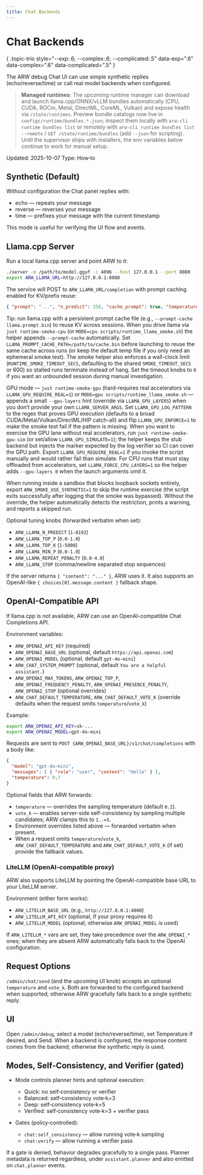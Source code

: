 ```yaml
---
title: Chat Backends
---
```


# Chat Backends
{ .topic-trio style="--exp:.6; --complex:.6; --complicated:.5" data-exp=".6" data-complex=".6" data-complicated=".5" }

The ARW debug Chat UI can use simple synthetic replies (echo/reverse/time) or call real model backends when configured.

> **Managed runtimes**: The upcoming runtime manager can download and launch llama.cpp/ONNX/vLLM bundles automatically (CPU, CUDA, ROCm, Metal, DirectML, CoreML, Vulkan) and expose health via `/state/runtimes`. Preview bundle catalogs now live in `configs/runtime/bundles.*.json`; inspect them locally with `arw-cli runtime bundles list` or remotely with `arw-cli runtime bundles list --remote` / `GET /state/runtime/bundles` (add `--json` for scripting). Until the supervisor ships with installers, the env variables below continue to work for manual setup.

Updated: 2025-10-07
Type: How‑to

## Synthetic (Default)

Without configuration the Chat panel replies with:
- echo — repeats your message
- reverse — reverses your message
- time — prefixes your message with the current timestamp

This mode is useful for verifying the UI flow and events.

## Llama.cpp Server

Run a local llama.cpp server and point ARW to it:

```bash
./server -m /path/to/model.gguf -c 4096 --host 127.0.0.1 --port 8080
export ARW_LLAMA_URL=http://127.0.0.1:8080
```

The service will POST to `ARW_LLAMA_URL/completion` with prompt caching enabled for KV/prefix reuse:

```json
{ "prompt": "...", "n_predict": 256, "cache_prompt": true, "temperature": 0.7 }
```

Tip: run llama.cpp with a persistent prompt cache file (e.g., `--prompt-cache llama.prompt.bin`) to reuse KV across sessions.
When you drive llama via `just runtime-smoke-cpu` (or `MODE=cpu scripts/runtime_llama_smoke.sh`)
the helper appends `--prompt-cache` automatically. Set
`LLAMA_PROMPT_CACHE_PATH=/path/to/cache.bin` before launching to reuse the same cache across
runs (or keep the default temp file if you only need an ephemeral smoke test). The smoke
helper also enforces a wall-clock limit (`RUNTIME_SMOKE_TIMEOUT_SECS`, defaulting to the shared
`SMOKE_TIMEOUT_SECS` or 600) so stalled runs terminate instead of hang. Set the timeout knobs
to `0` if you want an unbounded session during manual investigation.

GPU mode — `just runtime-smoke-gpu` (hard-requires real accelerators via
`LLAMA_GPU_REQUIRE_REAL=1`) or `MODE=gpu scripts/runtime_llama_smoke.sh` — appends a small
`--gpu-layers` hint (override via `LLAMA_GPU_LAYERS`) when you don’t provide your own
`LLAMA_SERVER_ARGS`. Set `LLAMA_GPU_LOG_PATTERN` to the regex that proves GPU execution
(defaults to a broad CUDA/Metal/Vulkan/DirectML/HIP catch-all) and flip `LLAMA_GPU_ENFORCE=1`
to make the smoke test fail if the pattern is missing. When you want to exercise the GPU lane
without real accelerators, run `just runtime-smoke-gpu-sim` (or set/allow
`LLAMA_GPU_SIMULATE=1`); the helper keeps the stub backend but injects the marker expected by
the log verifier so CI can cover the GPU path. Export `LLAMA_GPU_REQUIRE_REAL=1` if you invoke
the script manually and would rather fail than simulate. For CPU runs
that must stay offloaded
from accelerators, set `LLAMA_FORCE_CPU_LAYERS=1` so the helper adds `--gpu-layers 0` when the
launch arguments omit it.

When running inside a sandbox that blocks loopback sockets entirely, export
`ARW_SMOKE_USE_SYNTHETIC=1` to skip the runtime exercise (the script exits successfully after
logging that the smoke was bypassed). Without the override, the helper automatically detects
the restriction, prints a warning, and reports a skipped run.

Optional tuning knobs (forwarded verbatim when set):

- `ARW_LLAMA_N_PREDICT` (`1-8192`)
- `ARW_LLAMA_TOP_P` (`0.0-1.0`)
- `ARW_LLAMA_TOP_K` (`1-5000`)
- `ARW_LLAMA_MIN_P` (`0.0-1.0`)
- `ARW_LLAMA_REPEAT_PENALTY` (`0.0-4.0`)
- `ARW_LLAMA_STOP` (comma/newline separated stop sequences)

If the server returns `{ "content": "..." }`, ARW uses it. It also supports an OpenAI-like `{ choices[0].message.content }` fallback shape.

## OpenAI-Compatible API

If llama.cpp is not available, ARW can use an OpenAI-compatible Chat Completions API.

Environment variables:

- `ARW_OPENAI_API_KEY` (required)
- `ARW_OPENAI_BASE_URL` (optional, default `https://api.openai.com`)
- `ARW_OPENAI_MODEL` (optional, default `gpt-4o-mini`)
- `ARW_CHAT_SYSTEM_PROMPT` (optional, default `You are a helpful assistant.`)
- `ARW_OPENAI_MAX_TOKENS`, `ARW_OPENAI_TOP_P`, `ARW_OPENAI_FREQUENCY_PENALTY`, `ARW_OPENAI_PRESENCE_PENALTY`, `ARW_OPENAI_STOP` (optional overrides)
- `ARW_CHAT_DEFAULT_TEMPERATURE`, `ARW_CHAT_DEFAULT_VOTE_K` (override defaults when the request omits `temperature`/`vote_k`)

Example:

```bash
export ARW_OPENAI_API_KEY=sk-...
export ARW_OPENAI_MODEL=gpt-4o-mini
```

Requests are sent to `POST {ARW_OPENAI_BASE_URL}/v1/chat/completions` with a body like:

```json
{
  "model": "gpt-4o-mini",
  "messages": [ { "role": "user", "content": "Hello" } ],
  "temperature": 0.7
}
```

Optional fields that ARW forwards:

- `temperature` — overrides the sampling temperature (default `0.2`).
- `vote_k` — enables server-side self-consistency by sampling multiple candidates; ARW clamps this to `1..=5`.
- Environment overrides listed above — forwarded verbatim when present.
- When a request omits `temperature`/`vote_k`, `ARW_CHAT_DEFAULT_TEMPERATURE` and `ARW_CHAT_DEFAULT_VOTE_K` (if set) provide the fallback values.

### LiteLLM (OpenAI-compatible proxy)

ARW also supports LiteLLM by pointing the OpenAI-compatible base URL to your LiteLLM server.

Environment (either form works):

- `ARW_LITELLM_BASE_URL` (e.g., `http://127.0.0.1:4000`)
- `ARW_LITELLM_API_KEY` (optional, if your proxy requires it)
- `ARW_LITELLM_MODEL` (optional; otherwise `ARW_OPENAI_MODEL` is used)

If `ARW_LITELLM_*` vars are set, they take precedence over the `ARW_OPENAI_*` ones; when they are absent ARW automatically falls back to the OpenAI configuration.

## Request Options

`/admin/chat/send` (and the upcoming UI knob) accepts an optional `temperature` and `vote_k`. Both are forwarded to the configured backend when supported; otherwise ARW gracefully falls back to a single synthetic reply.

## UI

Open `/admin/debug`, select a model (echo/reverse/time), set Temperature if desired, and Send. When a backend is configured, the response content comes from the backend; otherwise the synthetic reply is used.
## Modes, Self‑Consistency, and Verifier (gated)

- Mode controls planner hints and optional execution:
  - Quick: no self‑consistency or verifier
  - Balanced: self‑consistency vote‑k=3
  - Deep: self‑consistency vote‑k=5
  - Verified: self‑consistency vote‑k=3 + verifier pass

- Gates (policy‑controlled):
  - `chat:self_consistency` — allow running vote‑k sampling
  - `chat:verify` — allow running a verifier pass

If a gate is denied, behavior degrades gracefully to a single pass. Planner metadata is returned regardless, under `assistant.planner` and also emitted on `chat.planner` events.
